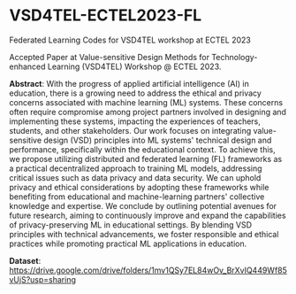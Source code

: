 # VSD4TEL-ECTEL2023-FL
Federated Learning Codes for VSD4TEL workshop at ECTEL 2023

Accepted Paper at Value-sensitive Design Methods for Technology-enhanced Learning (VSD4TEL) Workshop @ ECTEL 2023.

**Abstract**: With the progress of applied artificial intelligence (AI) in education, there is a growing need to address the ethical and privacy concerns associated with machine learning (ML) systems. 
These concerns often require compromise among project partners involved in designing and implementing these systems, impacting the experiences of teachers, students, and other stakeholders. 
Our work focuses on integrating value-sensitive design (VSD) principles into ML systems' technical design and performance, specifically within the educational context.
To achieve this, we propose utilizing distributed and federated learning (FL) frameworks as a practical decentralized approach to training ML models, addressing critical issues such as data privacy and data security. 
We can uphold privacy and ethical considerations by adopting these frameworks while benefiting from educational and machine-learning partners' collective knowledge and expertise.
We conclude by outlining potential avenues for future research, aiming to continuously improve and expand the capabilities of privacy-preserving ML in educational settings. 
By blending VSD principles with technical advancements, we foster responsible and ethical practices while promoting practical ML applications in education.

**Dataset**: https://drive.google.com/drive/folders/1mv1QSy7EL84wOv_BrXvIQ449Wf85vUjS?usp=sharing
